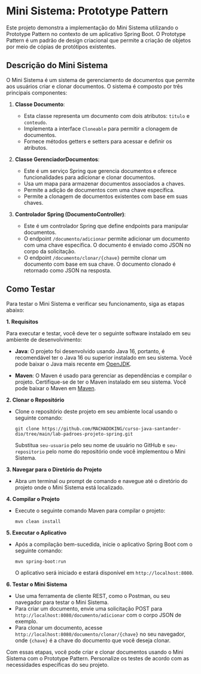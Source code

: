 # Mini Sistema: Prototype Pattern

Este projeto demonstra a implementação do Mini Sistema utilizando o Prototype Pattern no contexto de um aplicativo Spring Boot. O Prototype Pattern é um padrão de design criacional que permite a criação de objetos por meio de cópias de protótipos existentes.

## Descrição do Mini Sistema

O Mini Sistema é um sistema de gerenciamento de documentos que permite aos usuários criar e clonar documentos. O sistema é composto por três principais componentes:

1. **Classe Documento**:

   - Esta classe representa um documento com dois atributos: `titulo` e `conteudo`.
   - Implementa a interface `Cloneable` para permitir a clonagem de documentos.
   - Fornece métodos getters e setters para acessar e definir os atributos.

2. **Classe GerenciadorDocumentos**:

   - Este é um serviço Spring que gerencia documentos e oferece funcionalidades para adicionar e clonar documentos.
   - Usa um mapa para armazenar documentos associados a chaves.
   - Permite a adição de documentos com uma chave específica.
   - Permite a clonagem de documentos existentes com base em suas chaves.

3. **Controlador Spring (DocumentoController)**:
   - Este é um controlador Spring que define endpoints para manipular documentos.
   - O endpoint `/documento/adicionar` permite adicionar um documento com uma chave específica. O documento é enviado como JSON no corpo da solicitação.
   - O endpoint `/documento/clonar/{chave}` permite clonar um documento com base em sua chave. O documento clonado é retornado como JSON na resposta.

## Como Testar

Para testar o Mini Sistema e verificar seu funcionamento, siga as etapas abaixo:

**1. Requisitos**

Para executar e testar, você deve ter o seguinte software instalado em seu ambiente de desenvolvimento:

- **Java**: O projeto foi desenvolvido usando Java 16, portanto, é recomendável ter o Java 16 ou superior instalado em seu sistema. Você pode baixar o Java mais recente em [OpenJDK](https://adoptopenjdk.net/).

- **Maven**: O Maven é usado para gerenciar as dependências e compilar o projeto. Certifique-se de ter o Maven instalado em seu sistema. Você pode baixar o Maven em [Maven](https://maven.apache.org/download.cgi).

**2. Clonar o Repositório**

- Clone o repositório deste projeto em seu ambiente local usando o seguinte comando:
  ```
  git clone https://github.com/MACHADOKING/curso-java-santander-dio/tree/main/lab-padroes-projeto-spring.git
  ```
  Substitua `seu-usuario` pelo seu nome de usuário no GitHub e `seu-repositorio` pelo nome do repositório onde você implementou o Mini Sistema.

**3. Navegar para o Diretório do Projeto**

- Abra um terminal ou prompt de comando e navegue até o diretório do projeto onde o Mini Sistema está localizado.

**4. Compilar o Projeto**

- Execute o seguinte comando Maven para compilar o projeto:
  ```
  mvn clean install
  ```

**5. Executar o Aplicativo**

- Após a compilação bem-sucedida, inicie o aplicativo Spring Boot com o seguinte comando:
  ```
  mvn spring-boot:run
  ```
  O aplicativo será iniciado e estará disponível em `http://localhost:8080`.

**6. Testar o Mini Sistema**

- Use uma ferramenta de cliente REST, como o Postman, ou seu navegador para testar o Mini Sistema.
- Para criar um documento, envie uma solicitação POST para `http://localhost:8080/documento/adicionar` com o corpo JSON de exemplo.
- Para clonar um documento, acesse `http://localhost:8080/documento/clonar/{chave}` no seu navegador, onde `{chave}` é a chave do documento que você deseja clonar.

Com essas etapas, você pode criar e clonar documentos usando o Mini Sistema com o Prototype Pattern. Personalize os testes de acordo com as necessidades específicas do seu projeto.
